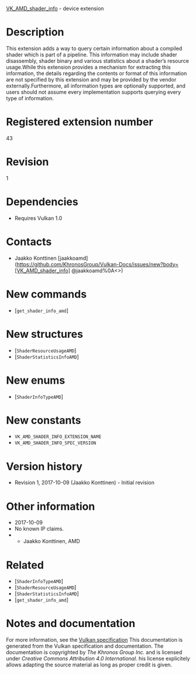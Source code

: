 [VK_AMD_shader_info](https://www.khronos.org/registry/vulkan/specs/1.3-extensions/man/html/VK_AMD_shader_info.html) - device extension

# Description
This extension adds a way to query certain information about a compiled
shader which is part of a pipeline.
This information may include shader disassembly, shader binary and various
statistics about a shader’s resource usage.While this extension provides a mechanism for extracting this information,
the details regarding the contents or format of this information are not
specified by this extension and may be provided by the vendor externally.Furthermore, all information types are optionally supported, and users
should not assume every implementation supports querying every type of
information.

# Registered extension number
43

# Revision
1

# Dependencies
- Requires Vulkan 1.0

# Contacts
- Jaakko Konttinen [jaakkoamd](https://github.com/KhronosGroup/Vulkan-Docs/issues/new?body=[VK_AMD_shader_info] @jaakkoamd%0A<<Here describe the issue or question you have about the VK_AMD_shader_info extension>>)

# New commands
- [`get_shader_info_amd`]

# New structures
- [`ShaderResourceUsageAMD`]
- [`ShaderStatisticsInfoAMD`]

# New enums
- [`ShaderInfoTypeAMD`]

# New constants
- `VK_AMD_SHADER_INFO_EXTENSION_NAME`
- `VK_AMD_SHADER_INFO_SPEC_VERSION`

# Version history
- Revision 1, 2017-10-09 (Jaakko Konttinen)  - Initial revision

# Other information
* 2017-10-09
* No known IP claims.
*   - Jaakko Konttinen, AMD

# Related
- [`ShaderInfoTypeAMD`]
- [`ShaderResourceUsageAMD`]
- [`ShaderStatisticsInfoAMD`]
- [`get_shader_info_amd`]

# Notes and documentation
For more information, see the [Vulkan specification](https://www.khronos.org/registry/vulkan/specs/1.3-extensions/html/vkspec.html)
This documentation is generated from the Vulkan specification and documentation.
The documentation is copyrighted by *The Khronos Group Inc.* and is licensed under *Creative Commons Attribution 4.0 International*.
his license explicitely allows adapting the source material as long as proper credit is given.
        